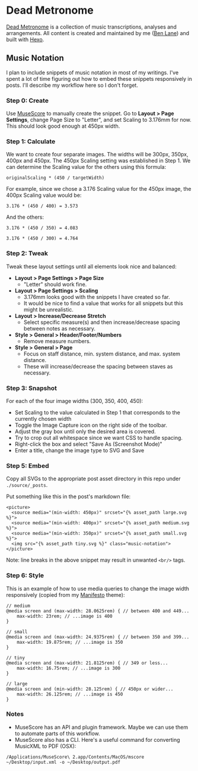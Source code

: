 # Dead Metronome

[Dead Metronome](http://deadmetronome.com) is a collection of music transcriptions, analyses and arrangements. All content is created and maintained by me ([Ben Lane](http://benlane.net)) and built with [Hexo](https://hexo.io).

## Music Notation

I plan to include snippets of music notation in most of my writings. I've spent a lot of time figuring out how to embed these snippets responsively in posts. I'll describe my workflow here so I don't forget.

### Step 0: Create

Use [MuseScore](https://musescore.org/en) to manually create the snippet. Go to **Layout > Page Settings**, change Page Size to "Letter", and set Scaling to 3.176mm for now. This should look good enough at 450px width.

### Step 1: Calculate

We want to create four separate images. The widths will be 300px, 350px, 400px and 450px. The 450px Scaling setting was established in Step 1. We can determine the Scaling value for the others using this formula:

`originalScaling * (450 / targetWidth)`

For example, since we chose a 3.176 Scaling value for the 450px image, the 400px Scaling value would be:

`3.176 * (450 / 400) = 3.573`

And the others:

`3.176 * (450 / 350) = 4.083`

`3.176 * (450 / 300) = 4.764`

### Step 2: Tweak

Tweak these layout settings until all elements look nice and balanced:

* **Layout > Page Settings > Page Size**
  * "Letter" should work fine.
* **Layout > Page Settings > Scaling**
  * 3.176mm looks good with the snippets I have created so far.
  * It would be nice to find a value that works for all snippets but this might be unrealistic.
* **Layout > Increase/Decrease Stretch**
  * Select specific measure(s) and then increase/decrease spacing between notes as necessary.
* **Style > General > Header/Footer/Numbers**
  * Remove measure numbers.
* **Style > General > Page**
  * Focus on staff distance, min. system distance, and max. system distance.
  * These will increase/decrease the spacing between staves as necessary.

### Step 3: Snapshot

For each of the four image widths (300, 350, 400, 450):

* Set Scaling to the value calculated in Step 1 that corresponds to the currently chosen width
* Toggle the Image Capture icon on the right side of the toolbar.
* Adjust the gray box until only the desired area is covered.
* Try to crop out all whitespace since we want CSS to handle spacing.
* Right-click the box and select "Save As (Screenshot Mode)"
* Enter a title, change the image type to SVG and Save

### Step 5: Embed

Copy all SVGs to the appropriate post asset directory in this repo under `./source/_posts`.

Put something like this in the post's markdown file:

```
<picture>
  <source media="(min-width: 450px)" srcset="{% asset_path large.svg %}">
  <source media="(min-width: 400px)" srcset="{% asset_path medium.svg %}">
  <source media="(min-width: 350px)" srcset="{% asset_path small.svg %}">
  <img src="{% asset_path tiny.svg %}" class="music-notation">
</picture>
```

Note: line breaks in the above snippet may result in unwanted `<br/>` tags.

### Step 6: Style

This is an example of how to use media queries to change the image width responsively (copied from my [Manifesto](https://github.com/everythingben/manifesto) theme):

```
// medium
@media screen and (max-width: 28.0625rem) { // between 400 and 449...
    max-width: 23rem; // ...image is 400
}

// small
@media screen and (max-width: 24.9375rem) { // between 350 and 399...
    max-width: 19.875rem; // ...image is 350
}

// tiny
@media screen and (max-width: 21.8125rem) { // 349 or less...
    max-width: 16.75rem; // ...image is 300
}

// large
@media screen and (min-width: 28.125rem) { // 450px or wider...
    max-width: 26.125rem; // ...image is 450
}
```

### Notes

* MuseScore has an API and plugin framework. Maybe we can use them to automate parts of this workflow.
* MuseScore also has a CLI. Here's a useful command for converting MusicXML to PDF (OSX):
```
/Applications/MuseScore\ 2.app/Contents/MacOS/mscore ~/Desktop/input.xml -o ~/Desktop/output.pdf
```